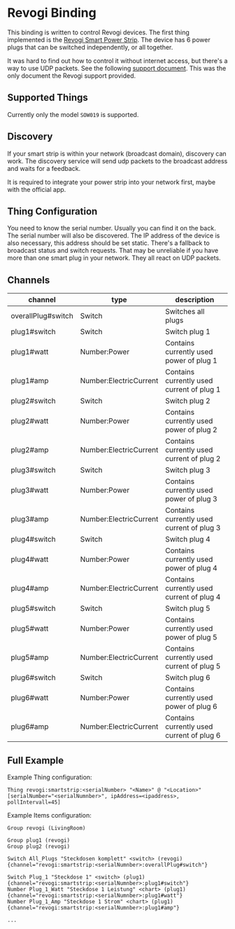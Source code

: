 # Revogi Binding

This binding is written to control Revogi devices. The first thing implemented is the [Revogi Smart Power Strip](https://www.revogi.com/smart-power/smart-power-strip-eu/#section6). The device has 6 power plugs that can be switched independently, or all together.

It was hard to find out how to control it without internet access, but there's a way to use UDP packets. See the following [support document](https://github.com/andibraeu/revogismartstripcontrol/blob/master/doc/LAN%20UDP%20Control.pdf). This was the only document the Revogi support provided.

## Supported Things

Currently only the model `SOW019` is supported.

## Discovery

If your smart strip is within your network (broadcast domain), discovery can work. The discovery service will send udp packets to the broadcast address and waits for a feedback.

It is required to integrate your power strip into your network first, maybe with the official app.

## Thing Configuration

You need to know the serial number. Usually you can find it on the back. The serial number will also be discovered. The IP address of the device is also necessary, this address should be set static. There's a fallback to broadcast status and switch requests. That may be unreliable if you have more than one smart plug in your network. They all react on UDP packets.

## Channels

| channel            | type                   | description                               |
|--------------------|------------------------|-------------------------------------------|
| overallPlug#switch | Switch                 | Switches all plugs                        |
| plug1#switch       | Switch                 | Switch plug 1                             |
| plug1#watt         | Number:Power           | Contains currently used power of plug 1   |
| plug1#amp          | Number:ElectricCurrent | Contains currently used current of plug 1 |
| plug2#switch       | Switch                 | Switch plug 2                             |
| plug2#watt         | Number:Power           | Contains currently used power of plug 2   |
| plug2#amp          | Number:ElectricCurrent | Contains currently used current of plug 2 |
| plug3#switch       | Switch                 | Switch plug 3                             |
| plug3#watt         | Number:Power           | Contains currently used power of plug 3   |
| plug3#amp          | Number:ElectricCurrent | Contains currently used current of plug 3 |
| plug4#switch       | Switch                 | Switch plug 4                             |
| plug4#watt         | Number:Power           | Contains currently used power of plug 4   |
| plug4#amp          | Number:ElectricCurrent | Contains currently used current of plug 4 |
| plug5#switch       | Switch                 | Switch plug 5                             |
| plug5#watt         | Number:Power           | Contains currently used power of plug 5   |
| plug5#amp          | Number:ElectricCurrent | Contains currently used current of plug 5 |
| plug6#switch       | Switch                 | Switch plug 6                             |
| plug6#watt         | Number:Power           | Contains currently used power of plug 6   |
| plug6#amp          | Number:ElectricCurrent | Contains currently used current of plug 6 |

## Full Example

Example Thing configuration:

```
Thing revogi:smartstrip:<serialNumber> "<Name>" @ "<Location>" [serialNumber="<serialNumnber>", ipAddress=<ipaddress>, pollIntervall=45]
```

Example Items configuration:

```
Group revogi (LivingRoom)

Group plug1 (revogi)
Group plug2 (revogi)

Switch All_Plugs "Steckdosen komplett" <switch> (revogi) {channel="revogi:smartstrip:<serialNumnber>:overallPlug#switch"}

Switch Plug_1 "Steckdose 1" <switch> (plug1) {channel="revogi:smartstrip:<serialNumnber>:plug1#switch"}
Number Plug_1_Watt "Steckdose 1 Leistung" <chart> (plug1) {channel="revogi:smartstrip:<serialNumnber>:plug1#watt"}
Number Plug_1_Amp "Steckdose 1 Strom" <chart> (plug1) {channel="revogi:smartstrip:<serialNumnber>:plug1#amp"}

...
```
